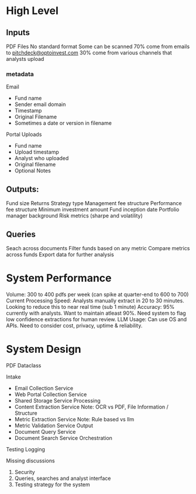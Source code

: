# High Level

## Inputs
PDF Files
No standard format
Some can be scanned
70% come from emails to pitchdeck@optoinvest.com
30% come from various channels that analysts upload

### metadata
Email
- Fund name
- Sender email domain
- Timestamp
- Original Filename
- Sometimes a date or version in filename

Portal Uploads
- Fund name
- Upload timestamp
- Analyst who uploaded
- Original filename
- Optional Notes

## Outputs:
Fund size
Returns
Strategy type
Management fee structure
Performance fee structure
Minimum investment amount
Fund inception date
Portfolio manager background
Risk metrics (sharpe and volatility)

## Queries
Seach across documents
Filter funds based on any metric
Compare metrics across funds
Export data for further analysis

# System Performance

Volume: 300 to 400 pdfs per week (can spike at quarter-end to 600 to 700)
Current Processing Speed: Analysts manually extract in 20 to 30 minutes. Looking to reduce this to near real time (sub 1 minute)
Accuracy: 95% currently with analysts. Want to maintain atleast 90%. Need system to flag low confidence extractions for human review.
LLM Usage: Can use OS and APIs. Need to consider cost, privacy, uptime & reliability.

# System Design

PDF Dataclass

Intake
- Email Collection Service
- Web Portal Collection Service
- Shared Storage Service
Processing
- Content Extraction Service
    Note: OCR vs PDF, File Information / Structure
- Metric Extraction Service
    Note: Rule based vs llm
- Metric Validation Service
Output
- Document Query Service
- Document Search Service
Orchestration

Testing
Logging


Missing discussions
1. Security
2. Queries, searches and analyst interface
3. Testing strategy for the system